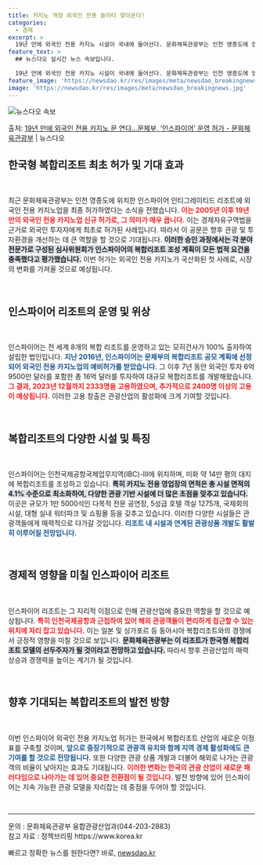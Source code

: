 ```yaml
---
title: 카지노 개장 외국인 전용 놀이터 찾아온다!
categories:
  - 경제
excerpt: >
  19년 만에 외국인 전용 카지노 시설이 국내에 들어선다. 문화체육관광부는 인천 영종도에 있는 인스파이어 인티…
feature_text: >
  ## 뉴스다오 실시간 뉴스 속보입니다.

  19년 만에 외국인 전용 카지노 시설이 국내에 들어선다. 문화체육관광부는 인천 영종도에 있는 인스파이어 인티…
feature_image: 'https://newsdao.kr/res/images/meta/newsdao_breakingnews.jpg'
image: 'https://newsdao.kr/res/images/meta/newsdao_breakingnews.jpg'
---
```


![뉴스다오 속보](https://newsdao.kr/res/images/meta/newsdao_breakingnews.jpg)

<p>출처: <a href="https://newsdao.kr/3076" rel="dofollow">19년 만에 외국인 전용 카지노 문 연다…문체부, ‘인스파이어’ 운영 허가 - 문화체육관광부</a> | 뉴스다오</p>

<h2 data-ke-size="size26">한국형 복합리조트 최초 허가 및 기대 효과</h2>

<p data-ke-size="size16">&nbsp;</p>

<p data-ke-size="size16">최근 문화체육관광부는 인천 영종도에 위치한 인스파이어 인티그레이티드 리조트에 외국인 전용 카지노업을 최종 허가하였다는 소식을 전했습니다. <b><span style="color: #ee2323;">이는 2005년 이후 19년 만의 외국인 전용 카지노업 신규 허가로, 그 의미가 매우 큽니다.</span></b> 이는 경제자유구역법을 근거로 외국인 투자자에게 최초로 허가된 사례입니다. 따라서 이 공문은 향후 관광 및 투자환경을 개선하는 데 큰 역할을 할 것으로 기대됩니다. <b><span style="background-color: #21538527;">이러한 승인 과정에서는 각 분야 전문가로 구성된 심사위원회가 인스파이어의 복합리조트 조성 계획이 모든 법적 요건을 충족했다고 평가했습니다.</span></b> 이번 허가는 외국인 전용 카지노가 국산화된 첫 사례로, 시장의 변화를 가져올 것으로 예상됩니다.</p>

<p data-ke-size="size16">&nbsp;</p>

<h2 data-ke-size="size26">인스파이어 리조트의 운영 및 위상</h2>

<p data-ke-size="size16">&nbsp;</p>

<p data-ke-size="size16">인스파이어는 전 세계 8개의 복합 리조트를 운영하고 있는 모히건사가 100% 출자하여 설립한 법인입니다. <b><span style="color: #1a5490;">지난 2016년, 인스파이어는 문체부의 복합리조트 공모 계획에 선정되어 외국인 전용 카지노업의 예비허가를 받았습니다.</span></b> 그 이후 7년 동안 외국인 투자 6억 9500만 달러를 포함한 총 16억 달러를 투자하여 대규모 복합리조트를 개발해왔습니다. <b><span style="color: #ee2323;">그 결과, 2023년 12월까지 2333명을 고용하였으며, 추가적으로 2400명 이상의 고용이 예상됩니다.</span></b> 이러한 고용 창출은 관광산업의 활성화에 크게 기여할 것입니다.</p>

<p data-ke-size="size16">&nbsp;</p>

<h2 data-ke-size="size26">복합리조트의 다양한 시설 및 특징</h2>

<p data-ke-size="size16">&nbsp;</p>

<p data-ke-size="size16">인스파이어는 인천국제공항국제업무지역(IBC)-III에 위치하며, 미화 약 14만 평의 대지에 복합리조트를 조성하고 있습니다. <b><span style="background-color: #21538527;">특히 카지노 전용 영업장의 면적은 총 시설 면적의 4.1% 수준으로 최소화하여, 다양한 관광 기반 시설에 더 많은 초점을 맞추고 있습니다.</span></b> 이곳은 규모가 1만 5000석인 다목적 전문 공연장, 5성급 호텔 객실 1275개, 국제회의시설, 대형 실내 워터파크 및 쇼핑몰 등을 갖추고 있습니다. 이러한 다양한 시설들은 관광객들에게 매력적으로 다가갈 것입니다. <b><span style="color: #1a5490;">리조트 내 시설과 연계된 관광상품 개발도 활발히 이루어질 전망입니다.</span></b></p>

<p data-ke-size="size16">&nbsp;</p>

<h2 data-ke-size="size26">경제적 영향을 미칠 인스파이어 리조트</h2>

<p data-ke-size="size16">&nbsp;</p>

<p data-ke-size="size16">인스파이어 리조트는 그 지리적 이점으로 인해 관광산업에 중요한 역할을 할 것으로 예상됩니다. <b><span style="color: #ee2323;">특히 인천국제공항과 근접하여 있어 해외 관광객들이 편리하게 접근할 수 있는 위치에 자리 잡고 있습니다.</span></b> 이는 일본 및 싱가포르 등 동아시아 복합리조트와의 경쟁에서 긍정적 영향을 미칠 것으로 보입니다. <b><span style="background-color: #21538527;">문화체육관광부는 이 리조트가 한국형 복합리조트 모델의 선두주자가 될 것이라고 전망하고 있습니다.</span></b> 따라서 향후 관광산업의 매력 상승과 경쟁력을 높이는 계기가 될 것입니다.</p>

<p data-ke-size="size16">&nbsp;</p>

<h2 data-ke-size="size26">향후 기대되는 복합리조트의 발전 방향</h2>

<p data-ke-size="size16">&nbsp;</p>

<p data-ke-size="size16">이번 인스파이어 외국인 전용 카지노업 허가는 한국에서 복합리조트 산업의 새로운 이정표를 구축할 것이며, <b><span style="color: #1a5490;">앞으로 중장기적으로 관광객 유치와 함께 지역 경제 활성화에도 큰 기여를 할 것으로 전망됩니다.</span></b> 또한 다양한 관광 상품 개발과 더불어 해외로 나가는 관광객의 비율이 낮아지는 효과도 기대됩니다. <b><span style="color: #ee2323;">이러한 변화는 한국의 관광 산업이 새로운 패러다임으로 나아가는 데 있어 중요한 전환점이 될 것입니다.</span></b> 발전 방향에 있어 인스파이어는 지속 가능한 관광 모델을 자리잡는 데 중점을 두어야 할 것입니다.</p>

<p data-ke-size="size16">&nbsp;</p>

<hr />

<p data-ke-size="size16">문의 : 문화체육관광부 융합관광산업과(044-203-2883)<br>참고 자료 : 정책브리핑 https://www.korea.kr</p> 

빠르고 정확한 뉴스를 원한다면? 바로, <a href="https://newsdao.kr" rel="dofollow">newsdao.kr</a>


